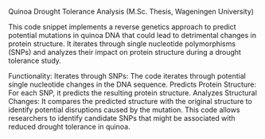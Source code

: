 Quinoa Drought Tolerance Analysis (M.Sc. Thesis, Wageningen University)

This code snippet implements a reverse genetics approach to predict potential mutations in quinoa DNA that could lead to detrimental changes in protein structure. It iterates through single nucleotide polymorphisms (SNPs) and analyzes their impact on protein structure during a drought tolerance study.

Functionality:
Iterates through SNPs: The code iterates through potential single nucleotide changes in the DNA sequence.
Predicts Protein Structure: For each SNP, it predicts the resulting protein structure.
Analyzes Structural Changes: It compares the predicted structure with the original structure to identify potential disruptions caused by the mutation.
This code allows researchers to identify candidate SNPs that might be associated with reduced drought tolerance in quinoa.
